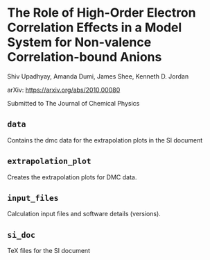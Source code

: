 # The Role of High-Order Electron Correlation Effects in a Model System for Non-valence Correlation-bound Anions
Shiv Upadhyay, Amanda Dumi, James Shee, Kenneth D. Jordan

arXiv: https://arxiv.org/abs/2010.00080

Submitted to The Journal of Chemical Physics

## `data`
Contains the dmc data for the extrapolation plots in the SI document

## `extrapolation_plot`
Creates the extrapolation plots for DMC data.

## `input_files`
Calculation input files and software details (versions).

## `si_doc`
TeX files for the SI document
